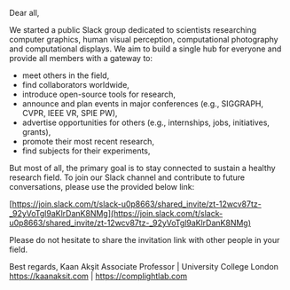 Dear all,

We started a public Slack group dedicated to scientists researching computer graphics, human visual perception, computational photography and computational displays. We aim to build a single hub for everyone and provide all members with a gateway to:

- meet others in the field,
- find collaborators worldwide,
- introduce open-source tools for research,
- announce and plan events in major conferences (e.g., SIGGRAPH, CVPR, IEEE VR, SPIE PW),
- advertise opportunities for others (e.g., internships, jobs, initiatives, grants),
- promote their most recent research,
- find subjects for their experiments,

But most of all, the primary goal is to stay connected to sustain a healthy research field. To join our Slack channel and contribute to future conversations, please use the provided below link:

[https://join.slack.com/t/slack-u0p8663/shared_invite/zt-12wcv87tz-_92yVoTgl9aKlrDanK8NMg](https://join.slack.com/t/slack-u0p8663/shared_invite/zt-12wcv87tz-_92yVoTgl9aKlrDanK8NMg)

Please do not hesitate to share the invitation link with other people in your field.

Best regards,
Kaan Akşit
Associate Professor | University College London
https://kaanaksit.com | https://complightlab.com
